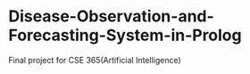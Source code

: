# Disease-Observation-and-Forecasting-System-in-Prolog
Final project for CSE 365(Artificial Intelligence)
